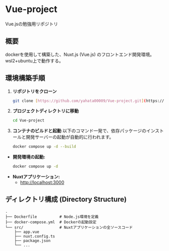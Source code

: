 # Vue-project
Vue.jsの勉強用リポジトリ

## 概要
dockerを使用して構築した、Nuxt.js (Vue.js) のフロントエンド開発環境。wsl2+ubuntu上で動作する。

## 環境構築手順
1.  **リポジトリをクローン**
    ```bash
    git clone [https://github.com/yahata00009/Vue-project.git](https://github.com/yahata00009/Vue-project.git)
    ```

2.  **プロジェクトディレクトリに移動**
    ```bash
    cd Vue-project
    ```
3.  **コンテナのビルドと起動**
    以下のコマンド一発で、依存パッケージのインストールと開発サーバーの起動が自動的に行われます。
    ```bash
    docker compose up -d --build
    ```

* **開発環境の起動:**
    ```bash
    docker compose up -d
    ```
* **Nuxtアプリケーション:**
    * [http://localhost:3000](http://localhost:3000)
## ディレクトリ構成 (Directory Structure)

```
.
├── Dockerfile          # Node.js環境を定義
├── docker-compose.yml  # Dockerの起動設定
└── src/                # Nuxtアプリケーションの全ソースコード
    ├── app.vue
    ├── nuxt.config.ts
    ├── package.json
    └── ...
```
